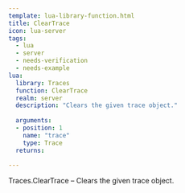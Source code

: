 ```yaml
---
template: lua-library-function.html
title: ClearTrace
icon: lua-server
tags:
  - lua
  - server
  - needs-verification
  - needs-example
lua:
  library: Traces
  function: ClearTrace
  realm: server
  description: "Clears the given trace object."
  
  arguments:
  - position: 1
    name: "trace"
    type: Trace
  returns:
    
---
```


<div class="lua__search__keywords">
Traces.ClearTrace &#x2013; Clears the given trace object.
</div>
